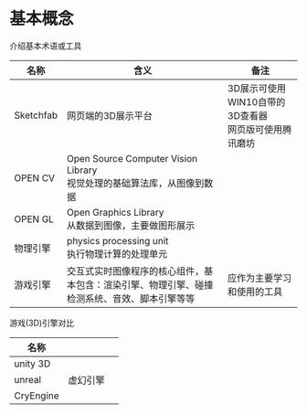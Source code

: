 # 基本概念

介绍基本术语或工具

| 名称      | 含义                                                         | 备注                                                      |
| --------- | ------------------------------------------------------------ | --------------------------------------------------------- |
| Sketchfab | 网页端的3D展示平台                                           | 3D展示可使用WIN10自带的3D查看器<br />网页版可使用腾讯磨坊 |
| OPEN CV   | Open Source Computer Vision Library<br />视觉处理的基础算法库，从图像到数据 |                                                           |
| OPEN GL   | Open Graphics Library<br />从数据到图像，主要做图形展示      |                                                           |
| 物理引擎  | physics processing unit<br/>执行物理计算的处理单元           |                                                           |
| 游戏引擎  | 交互式实时图像程序的核心组件，基本包含：渲染引擎、物理引擎、碰撞检测系统、音效、脚本引擎等等 | 应作为主要学习和使用的工具                                |

游戏(3D)引擎对比

| 名称      |          |      |
| --------- | -------- | ---- |
| unity 3D  |          |      |
| unreal    | 虚幻引擎 |      |
| CryEngine |          |      |



